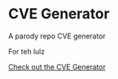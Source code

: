 # CVE Generator

A parody repo CVE generator

For teh lulz

[Check out the CVE Generator](https://mr-r3b00t.github.io/cve-generator/cve-generator.html)
